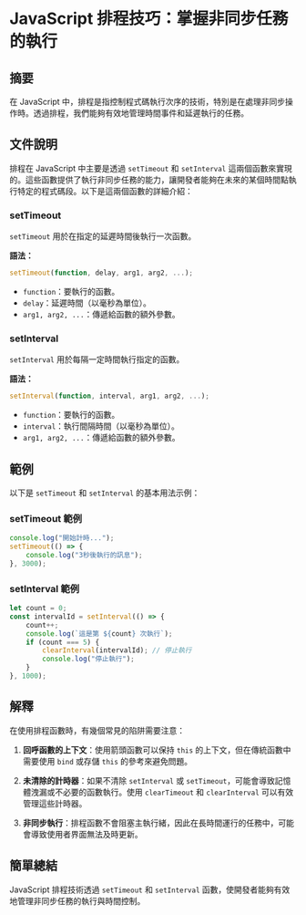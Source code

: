 <!--
Meta Description: # JavaScript 排程技巧：掌握非同步任務的執行 ## 摘要 在 JavaScript 中，排程是指控制程式碼執行次序的技術，特別是在處理非同步操作時。透過排程，我們能夠有效地管理時間事件和延遲執行的任務。 ## 文件說明 排程在 JavaScript 中主要是透過 `setTimeout`...
Meta Keywords: settimeout, setinterval, javascript, function, arg1
-->

# JavaScript 排程技巧：掌握非同步任務的執行

## 摘要
在 JavaScript 中，排程是指控制程式碼執行次序的技術，特別是在處理非同步操作時。透過排程，我們能夠有效地管理時間事件和延遲執行的任務。

## 文件說明
排程在 JavaScript 中主要是透過 `setTimeout` 和 `setInterval` 這兩個函數來實現的。這些函數提供了執行非同步任務的能力，讓開發者能夠在未來的某個時間點執行特定的程式碼段。以下是這兩個函數的詳細介紹：

### setTimeout
`setTimeout` 用於在指定的延遲時間後執行一次函數。

**語法：**
```javascript
setTimeout(function, delay, arg1, arg2, ...);
```
- `function`：要執行的函數。
- `delay`：延遲時間（以毫秒為單位）。
- `arg1, arg2, ...`：傳遞給函數的額外參數。

### setInterval
`setInterval` 用於每隔一定時間執行指定的函數。

**語法：**
```javascript
setInterval(function, interval, arg1, arg2, ...);
```
- `function`：要執行的函數。
- `interval`：執行間隔時間（以毫秒為單位）。
- `arg1, arg2, ...`：傳遞給函數的額外參數。

## 範例
以下是 `setTimeout` 和 `setInterval` 的基本用法示例：

### setTimeout 範例
```javascript
console.log("開始計時...");
setTimeout(() => {
    console.log("3秒後執行的訊息");
}, 3000);
```

### setInterval 範例
```javascript
let count = 0;
const intervalId = setInterval(() => {
    count++;
    console.log(`這是第 ${count} 次執行`);
    if (count === 5) {
        clearInterval(intervalId); // 停止執行
        console.log("停止執行");
    }
}, 1000);
```

## 解釋
在使用排程函數時，有幾個常見的陷阱需要注意：

1. **回呼函數的上下文**：使用箭頭函數可以保持 `this` 的上下文，但在傳統函數中需要使用 `bind` 或存儲 `this` 的參考來避免問題。
   
2. **未清除的計時器**：如果不清除 `setInterval` 或 `setTimeout`，可能會導致記憶體洩漏或不必要的函數執行。使用 `clearTimeout` 和 `clearInterval` 可以有效管理這些計時器。

3. **非同步執行**：排程函數不會阻塞主執行緒，因此在長時間運行的任務中，可能會導致使用者界面無法及時更新。

## 簡單總結
JavaScript 排程技術透過 `setTimeout` 和 `setInterval` 函數，使開發者能夠有效地管理非同步任務的執行與時間控制。
